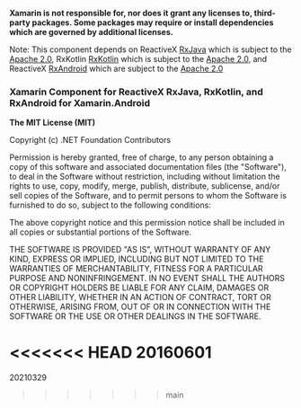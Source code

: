 **Xamarin is not responsible for, nor does it grant any licenses to, third-party packages. Some packages may require or install dependencies which are governed by additional licenses.**

Note: This component depends on ReactiveX [RxJava](https://github.com/ReactiveX/RxJava) which is subject to the [Apache 2.0](https://github.com/ReactiveX/RxJava/blob/2.x/LICENSE), RxKotlin [RxKotlin](https://github.com/ReactiveX/RxKotlin) which is subject to the [Apache 2.0](https://github.com/ReactiveX/RxKotlin/blob/2.x/LICENSE), and ReactiveX [RxAndroid](https://github.com/ReactiveX/RxAndroid) which are subject to the [Apache 2.0](https://github.com/ReactiveX/RxAndroid/blob/2.x/LICENSE)

### Xamarin Component for ReactiveX RxJava, RxKotlin, and RxAndroid for Xamarin.Android

**The MIT License (MIT)**

Copyright (c) .NET Foundation Contributors

Permission is hereby granted, free of charge, to any person obtaining a copy of this software and associated documentation files (the "Software"), to deal in the Software without restriction, including without limitation the rights to use, copy, modify, merge, publish, distribute, sublicense, and/or sell copies of the Software, and to permit persons to whom the Software is furnished to do so, subject to the following conditions:

The above copyright notice and this permission notice shall be included in all copies or substantial portions of the Software.

THE SOFTWARE IS PROVIDED "AS IS", WITHOUT WARRANTY OF ANY KIND, EXPRESS OR IMPLIED, INCLUDING BUT NOT LIMITED TO THE WARRANTIES OF MERCHANTABILITY, FITNESS FOR A PARTICULAR PURPOSE AND NONINFRINGEMENT. IN NO EVENT SHALL THE AUTHORS OR COPYRIGHT HOLDERS BE LIABLE FOR ANY CLAIM, DAMAGES OR OTHER LIABILITY, WHETHER IN AN ACTION OF CONTRACT, TORT OR OTHERWISE, ARISING FROM, OUT OF OR IN CONNECTION WITH THE SOFTWARE OR THE USE OR OTHER DEALINGS IN THE SOFTWARE.

<<<<<<< HEAD
20160601
=======
20210329

>>>>>>> main
